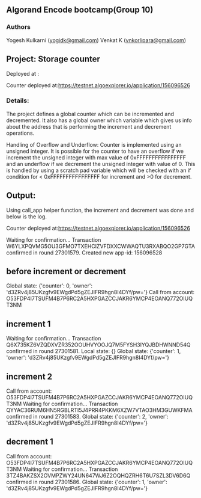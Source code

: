 ## Algorand Encode bootcamp(Group 10)

### Authors

Yogesh Kulkarni (yogidk@gmail.com)
Venkat K (vnkorlipara@gmail.com)

## Project: Storage counter

Deployed at :

Counter deployed at:https://testnet.algoexplorer.io/application/156096526

### Details:

The project defines a global counter which can be incremented and decremented. It also has a global owner which variable which gives us info about the address that is performing the increment and decrement operations.

Handling of Overflow and Underflow:
Counter is implemented using an unsigned integer.
It is possible for the counter to have an overflow if we increment the unsigned integer with max value of 0xFFFFFFFFFFFFFFFF and an underflow if we decrement the unsigned integer with value of 0. This is handled by using a scratch pad variable which will be checked with an if condition for < 0xFFFFFFFFFFFFFFFF for increment and >0 for decrement.

## Output:

Using call_app helper function, the increment and decrement was done and below is the log.

Counter deployed at:https://testnet.algoexplorer.io/application/156096526

Waiting for confirmation...
Transaction W6YLXPQVMG5OU3GFMO7TXEHCIZVFDXXCWWAQTU3RXABQO2GP7GTA confirmed in round 27301579.
Created new app-id: 156096528

## before increment or decrement

Global state: {'counter': 0, 'owner': 'd3ZRv4j85UKzgfv9EWgdPd5gZEJIFR9hgn8I4DYf/pw='}
Call from account: O53FDP4I7TSUFM4B7P6RC2A5HXPGAZCCJAKR6YMCP4EOANQ772OIUQT3NM

## increment 1

Waiting for confirmation...
Transaction Q6X735KZ6VZQDXVZR352OOUHVYOOJQ7M5FYSH3IYQJBDHWNND54Q confirmed in round 27301581.
Local state: {}
Global state: {'counter': 1, 'owner': 'd3ZRv4j85UKzgfv9EWgdPd5gZEJIFR9hgn8I4DYf/pw='}

## increment 2

Call from account: O53FDP4I7TSUFM4B7P6RC2A5HXPGAZCCJAKR6YMCP4EOANQ772OIUQT3NM
Waiting for confirmation...
Transaction QYYAC36RUM6HN5RGBLRTI5J4PRR4PKKM6XZW7VTAO3HM3GUWKFMA confirmed in round 27301583.
Global state: {'counter': 2, 'owner': 'd3ZRv4j85UKzgfv9EWgdPd5gZEJIFR9hgn8I4DYf/pw='}

## decrement 1

Call from account: O53FDP4I7TSUFM4B7P6RC2A5HXPGAZCCJAKR6YMCP4EOANQ772OIUQT3NM
Waiting for confirmation...
Transaction 3TZ4BAKZSX2OVMPZWY24UN647WJ6Z2OQHQZRH6T6U7SZL3DV6D6Q confirmed in round 27301586.
Global state: {'counter': 1, 'owner': 'd3ZRv4j85UKzgfv9EWgdPd5gZEJIFR9hgn8I4DYf/pw='}
